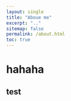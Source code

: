 ```yaml
---
layout: single
title: "Aboue me"
excerpt: ".."
sitemap: false
permalink: /about.html
toc: true
---
```


# hahaha
## test



